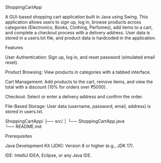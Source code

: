 ShoppingCartApp

A GUI-based shopping cart application built in Java using Swing. This application allows users to sign up, log in, browse products across categories (Electronics, Books, Clothing, Perfumes), add items to a cart, and complete a checkout process with a delivery address. User data is stored in a users.txt file, and product data is hardcoded in the application.

Features





User Authentication: Sign up, log in, and reset password (simulated email reset).



Product Browsing: View products in categories with a tabbed interface.



Cart Management: Add products to the cart, remove items, and view the total with a discount (10% for orders over ₹5000).



Checkout: Select or enter a delivery address and confirm the order.



File-Based Storage: User data (username, password, email, address) is stored in users.txt.


ShoppingCartApp/
├── src/
│   └── ShoppingCartApp.java  
└── README.md  

Prerequisites





Java Development Kit (JDK): Version 8 or higher (e.g., JDK 17).



IDE: IntelliJ IDEA, Eclipse, or any Java IDE.
